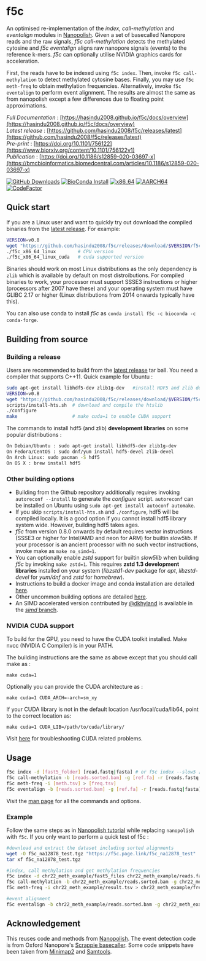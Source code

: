# f5c

An optimised re-implementation of the *index*, *call-methylation* and *eventalign* modules in [Nanopolish](https://github.com/jts/nanopolish). Given a set of basecalled Nanopore reads and the raw signals, *f5c call-methylation* detects the methylated cytosine and *f5c eventalign* aligns raw nanopore signals (events) to the reference k-mers. *f5c* can optionally utilise NVIDIA graphics cards for acceleration.

First, the reads have to be indexed using `f5c index`. Then, invoke `f5c call-methylation` to detect methylated cytosine bases. Finally, you may use `f5c meth-freq` to obtain methylation frequencies. Alternatively, invoke `f5c eventalign` to perform event alignment. The results are almost the same as from nanopolish except a few differences due to floating point approximations.

*Full Documentation* : [https://hasindu2008.github.io/f5c/docs/overview](https://hasindu2008.github.io/f5c/docs/overview)  
*Latest release* : [https://github.com/hasindu2008/f5c/releases/latest](https://github.com/hasindu2008/f5c/releases/latest)  
*Pre-print* : [https://doi.org/10.1101/756122](https://www.biorxiv.org/content/10.1101/756122v1)  
*Publication* : [https://doi.org/10.1186/s12859-020-03697-x](https://bmcbioinformatics.biomedcentral.com/articles/10.1186/s12859-020-03697-x)

[![GitHub Downloads](https://img.shields.io/github/downloads/hasindu2008/f5c/total?logo=GitHub)](https://github.com/hasindu2008/f5c/releases)
[![BioConda Install](https://img.shields.io/conda/dn/bioconda/f5c?label=BioConda)](https://anaconda.org/bioconda/f5c)
[![x86_64](https://github.com/hasindu2008/f5c/actions/workflows/f5c-x86_64.yml/badge.svg)](https://github.com/hasindu2008/f5c/actions/workflows/f5c-x86_64.yml)
[![AARCH64](https://www.travis-ci.com/hasindu2008/f5c.svg?branch=master)](https://www.travis-ci.com/hasindu2008/f5c)
[![CodeFactor](https://www.codefactor.io/repository/github/hasindu2008/f5c/badge/master)](https://www.codefactor.io/repository/github/hasindu2008/f5c/overview/master)

## Quick start

If you are a Linux user and want to quickly try out download the compiled binaries from the [latest release](https://github.com/hasindu2008/f5c/releases). For example:
```sh
VERSION=v0.8
wget "https://github.com/hasindu2008/f5c/releases/download/$VERSION/f5c-$VERSION-binaries.tar.gz" && tar xvf f5c-$VERSION-binaries.tar.gz && cd f5c-$VERSION/
./f5c_x86_64_linux        # CPU version
./f5c_x86_64_linux_cuda   # cuda supported version
```
Binaries should work on most Linux distributions as the only dependency is `zlib` which is available by default on most distroibutions. For compiled binaries to work, your processor must support SSSE3 instructions or higher (processors after 2007 have these) and your operating system must have GLIBC 2.17 or higher (Linux distributions from 2014 onwards typically have this).

You can also use conda to install *f5c* as `conda install f5c -c bioconda -c conda-forge`.

## Building from source

### Building a release

Users are recommended to build from the  [latest release](https://github.com/hasindu2008/f5c/releases) tar ball. You need a compiler that supports C++11. Quick example for Ubuntu :
```sh
sudo apt-get install libhdf5-dev zlib1g-dev   #install HDF5 and zlib development libraries
VERSION=v0.8
wget "https://github.com/hasindu2008/f5c/releases/download/$VERSION/f5c-$VERSION-release.tar.gz" && tar xvf f5c-$VERSION-release.tar.gz && cd f5c-$VERSION/
scripts/install-hts.sh  # download and compile the htslib
./configure
make                    # make cuda=1 to enable CUDA support
```
The commands to install hdf5 (and zlib) __development libraries__ on some popular distributions :
```sh
On Debian/Ubuntu : sudo apt-get install libhdf5-dev zlib1g-dev
On Fedora/CentOS : sudo dnf/yum install hdf5-devel zlib-devel
On Arch Linux: sudo pacman -S hdf5
On OS X : brew install hdf5
```

### Other building options

- Building from the Github repository additionally requires invoking `autoreconf --install` to generate the *configure* script. `autoreconf` can be installed on Ubuntu using `sudo apt-get install autoconf automake`.
- If you skip `scripts/install-hts.sh` and `./configure`, hdf5 will be compiled locally. It is a good option if you cannot install hdf5 library system wide. However, building hdf5 takes ages.
- *f5c* from version 0.8.0 onwards by default requires vector instructions (SSSE3 or higher for Intel/AMD and neon for ARM) for builtin *slow5lib*. If your processor is an ancient processor with no such vector instructions, invoke make as `make no_simd=1`.
- You can optionally enable *zstd* support for builtin *slow5lib* when building *f5c* by invoking `make zstd=1`. This requires __zstd 1.3 development libraries__ installed on your system (*libzstd1-dev* package for *apt*, *libzstd-devel* for *yum/dnf* and *zstd* for *homebrew*).
- Instructions to build a docker image and conda installation are detailed [here](https://hasindu2008.github.io/f5c/docs/misc-install).
- Other uncommon building options are detailed [here](https://hasindu2008.github.io/f5c/docs/building).
- An SIMD accelerated version contributed by [@dkhyland](https://github.com/dkhyland) is available in the [*simd* branch](https://github.com/hasindu2008/f5c/tree/simd).

### NVIDIA CUDA support

To build for the GPU, you need to have the CUDA toolkit installed. Make nvcc (NVIDIA C Compiler) is in your PATH.

The building instructions are the same as above except that you should call make as :
```
make cuda=1
```
Optionally you can provide the CUDA architecture as :
```
make cuda=1 CUDA_ARCH=-arch=sm_xy
```
If your CUDA library is not in the default location /usr/local/cuda/lib64, point to the correct location as:
```
make cuda=1 CUDA_LIB=/path/to/cuda/library/
```
Visit [here](https://hasindu2008.github.io/f5c/docs/cuda-troubleshoot) for troubleshooting CUDA related problems.

## Usage

```sh
f5c index -d [fast5_folder] [read.fastq|fasta] # or f5c index --slow5 [slow5_file] [read.fastq|fasta]
f5c call-methylation -b [reads.sorted.bam] -g [ref.fa] -r [reads.fastq|fasta] > [meth.tsv] #specify --slow5 [slow5_file] to use a slow5 file instead of fast5
f5c meth-freq -i [meth.tsv] > [freq.tsv]
f5c eventalign -b [reads.sorted.bam] -g [ref.fa] -r [reads.fastq|fasta] > [events.tsv]    #specify --rna for direct RNA data, --slow5 [slow5_file] to use a slow5 file
```

Visit the [man page](https://hasindu2008.github.io/f5c/docs/commands) for all the commands and options.

### Example

Follow the same steps as in [Nanopolish tutorial](https://nanopolish.readthedocs.io/en/latest/quickstart_call_methylation.html) while replacing `nanopolish` with `f5c`. If you only want to perform a quick test of f5c :
```sh
#download and extract the dataset including sorted alignments
wget -O f5c_na12878_test.tgz "https://f5c.page.link/f5c_na12878_test"
tar xf f5c_na12878_test.tgz

#index, call methylation and get methylation frequencies
f5c index -d chr22_meth_example/fast5_files chr22_meth_example/reads.fastq
f5c call-methylation -b chr22_meth_example/reads.sorted.bam -g chr22_meth_example/humangenome.fa -r chr22_meth_example/reads.fastq > chr22_meth_example/result.tsv
f5c meth-freq -i chr22_meth_example/result.tsv > chr22_meth_example/freq.tsv

#event alignment
f5c eventalign -b chr22_meth_example/reads.sorted.bam -g chr22_meth_example/humangenome.fa -r chr22_meth_example/reads.fastq > chr22_meth_example/events.tsv
```

## Acknowledgement
This reuses code and methods from [Nanopolish](https://github.com/jts/nanopolish).
The event detection code is from Oxford Nanopore's [Scrappie basecaller](https://github.com/nanoporetech/scrappie).
Some code snippets have been taken from [Minimap2](https://github.com/lh3/minimap2) and [Samtools](http://samtools.sourceforge.net/).

